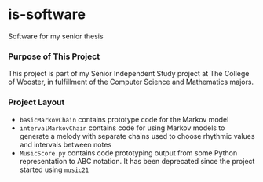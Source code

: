 # is-software #
Software for my senior thesis

### Purpose of This Project ###
This project is part of my Senior Independent Study project at The College of Wooster, in fulfillment of the Computer Science and Mathematics majors.

### Project Layout ###

* `basicMarkovChain` contains prototype code for the Markov model
* `intervalMarkovChain` contains code for using Markov models to generate a melody with separate chains used to choose rhythmic values and intervals between notes
* `MusicScore.py` contains code prototyping output from some Python representation to ABC notation. It has been deprecated since the project started using `music21`
